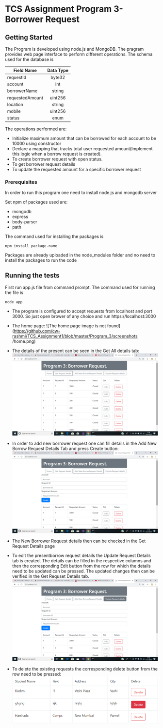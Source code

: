 # TCS Assignment Program 3-Borrower Request

## Getting Started

The Program is developed using node.js and MongoDB. The pragram provides web page interface to perform different operations. The schema used for the database is

| Field Name       | Data Type         |
| ------------- |:-------------:|
| requestId     | byte32 | 
| account      | int      |  
| borrowerName | string |
| requestedAmount | uint256 |
| location | string |
| mobile | uint256      | 
| status | enum      | 

The operations performed are:

* Initialize maximum amount that can be borrowed for each account to be 10000 using constructor
* Declare a mapping that tracks total user requested amount(Implement this logic when a borrow request is created).
* To create borrower request with open status.
* To get borrower request details
* To update the requested amount for a specific borrower request

### Prerequisites

In order to run this program one need to install node.js and mongodb server

 Set npm of packages used are:
* mongodb
* express
* body-parser
* path

The command used for installing the packages is 
```
npm install package-name
```
Packages are already uploaded in the node_modules folder and no need to install the packages to run the code

## Running the tests

First run app.js file from command prompt.
The command used for running the file is

```
node app
```

* The program is configured to accept requests from localhost and port 3000. So just open brower of any choice and run https://localhost:3000

* The home page:
![The home page image is not found](https://github.com/cw-rashmi/TCS_Assignment1/blob/master/Program_3/screenshots /home.png)

* The details of the present  can be seen in the Get All details tab:
![The Borrower Request image is not found](https://github.com/cw-rashmi/TCS_Assignment1/blob/master/Program_3/screenshots/details.png)

* In order to add new borrower request one can fill details in the Add New Borrow Request Details Tab and press Create button:
![The Borrower Request home page image is not found](https://github.com/cw-rashmi/TCS_Assignment1/blob/master/Program_3/screenshots/add.png)

* The New Borrower Request details then can be checked in the Get Request Details page

* To edit the presentborrow request details the Update Request Details tab is created. The details can be filled in the respective columns and then the corresponding Edit button from the row for which the details need to be updated can be pressed. The updated changes then can be verified in the Get Requset Details tab.
![The home page image is not found](https://github.com/cw-rashmi/TCS_Assignment1/blob/master/Program_3/screenshots/update.png)

* To delete the existing requests the corresponding delete button from the row need to be pressed:
![The home page image is not found](https://github.com/cw-rashmi/TCS_Assignment1/blob/master/Program_1/screenshots/delete.png)
